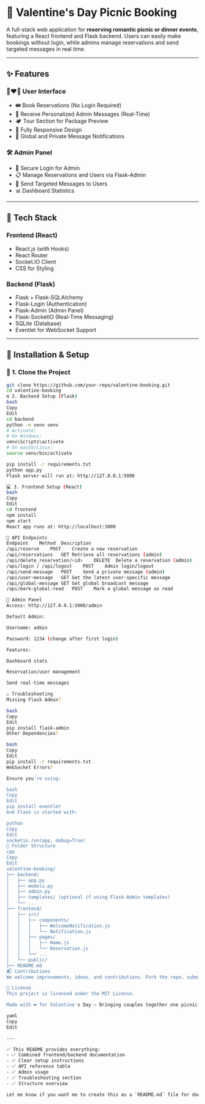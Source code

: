 # 💖 Valentine's Day Picnic Booking

A full-stack web application for **reserving romantic picnic or dinner events**, featuring a React frontend and Flask backend. Users can easily make bookings without login, while admins manage reservations and send targeted messages in real time.

---

## ✨ Features

### 👩‍❤️‍👨 User Interface
- 🎟️ Book Reservations (No Login Required)
- 💬 Receive Personalized Admin Messages (Real-Time)
- 🏕️ Tour Section for Package Preview
- 📱 Fully Responsive Design
- 📩 Global and Private Message Notifications

### 🛠️ Admin Panel
- 🔐 Secure Login for Admin
- 📋 Manage Reservations and Users via Flask-Admin
- 💌 Send Targeted Messages to Users
- 📊 Dashboard Statistics

---

## 🧱 Tech Stack

### Frontend (React)
- React.js (with Hooks)
- React Router
- Socket.IO Client
- CSS for Styling

### Backend (Flask)
- Flask + Flask-SQLAlchemy
- Flask-Login (Authentication)
- Flask-Admin (Admin Panel)
- Flask-SocketIO (Real-Time Messaging)
- SQLite (Database)
- Eventlet for WebSocket Support

---

## 🚀 Installation & Setup

### 📁 1. Clone the Project

```bash
git clone https://github.com/your-repo/valentine-booking.git
cd valentine-booking
⚙️ 2. Backend Setup (Flask)
bash
Copy
Edit
cd backend
python -m venv venv
# Activate:
# On Windows:
venv\Scripts\activate
# On macOS/Linux:
source venv/bin/activate

pip install -r requirements.txt
python app.py
Flask server will run at: http://127.0.0.1:5000

💻 3. Frontend Setup (React)
bash
Copy
Edit
cd frontend
npm install
npm start
React app runs at: http://localhost:3000

📡 API Endpoints
Endpoint	Method	Description
/api/reserve	POST	Create a new reservation
/api/reservations	GET	Retrieve all reservations (admin)
/api/delete_reservation/<id>	DELETE	Delete a reservation (admin)
/api/login / /api/logout	POST	Admin login/logout
/api/send-message	POST	Send a private message (admin)
/api/user-message	GET	Get the latest user-specific message
/api/global-message	GET	Get global broadcast message
/api/mark-global-read	POST	Mark a global message as read

🔐 Admin Panel
Access: http://127.0.0.1:5000/admin

Default Admin:

Username: admin

Password: 1234 (change after first login)

Features:

Dashboard stats

Reservation/user management

Send real-time messages

⚠️ Troubleshooting
Missing Flask Admin?

bash
Copy
Edit
pip install flask-admin
Other Dependencies?

bash
Copy
Edit
pip install -r requirements.txt
WebSocket Errors?

Ensure you're using:

bash
Copy
Edit
pip install eventlet
And Flask is started with:

python
Copy
Edit
socketio.run(app, debug=True)
📁 Folder Structure
cpp
Copy
Edit
valentine-booking/
├── backend/
│   ├── app.py
│   ├── models.py
│   ├── admin.py
│   ├── templates/ (optional if using Flask-Admin templates)
│   └── ...
├── frontend/
│   ├── src/
│   │   ├── components/
│   │   │   ├── WelcomeNotification.js
│   │   │   └── Notification.js
│   │   ├── pages/
│   │   │   ├── Home.js
│   │   │   └── Reservation.js
│   │   └── ...
│   └── public/
├── README.md
📬 Contributions
We welcome improvements, ideas, and contributions. Fork the repo, submit a pull request, or open an issue!

📄 License
This project is licensed under the MIT License.

Made with ❤️ for Valentine's Day — Bringing couples together one picnic at a time!

yaml
Copy
Edit

---

✅ This README provides everything:
- ✅ Combined frontend/backend documentation
- ✅ Clear setup instructions
- ✅ API reference table
- ✅ Admin usage
- ✅ Troubleshooting section
- ✅ Structure overview

Let me know if you want me to create this as a `README.md` file for download.